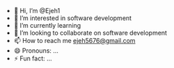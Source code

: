 - 👋 Hi, I’m @Ejeh1
- 👀 I’m interested in software development 
- 🌱 I’m currently learning 
- 💞️ I’m looking to collaborate on software development 
- 📫 How to reach me ejeh5676@gmail.com
- 😄 Pronouns: ...
- ⚡ Fun fact: ...

<!---
Ejeh1/Ejeh1 is a ✨ special ✨ repository because its `README.md` (this file) appears on your GitHub profile.
You can click the Preview link to take a look at your changes.
--->
